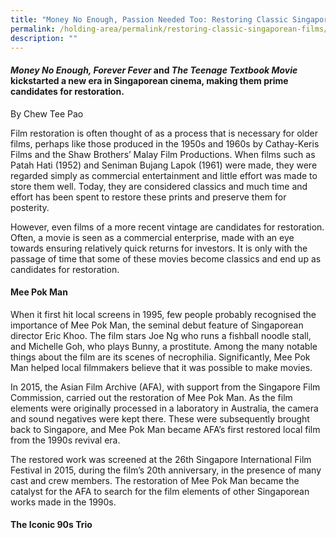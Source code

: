 ```yaml
---
title: "Money No Enough, Passion Needed Too: Restoring Classic Singaporean Films"
permalink: /holding-area/permalink/restoring-classic-singaporean-films/
description: ""
---
```

#### *Money No Enough, Forever Fever* and *The Teenage Textbook Movie* kickstarted a new era in Singaporean cinema, making them prime candidates for restoration. 
By Chew Tee Pao

Film restoration is often thought of as a process that is necessary for older films, perhaps like those produced in the 1950s and 1960s by Cathay-Keris Films and the Shaw Brothers’ Malay Film Productions. When films such as Patah Hati (1952) and Seniman Bujang Lapok (1961) were made, they were regarded simply as commercial entertainment and little effort was made to store them well. Today, they are considered classics and much time and effort has been spent to restore these prints and preserve them for posterity.

However, even films of a more recent vintage are candidates for restoration. Often, a movie is seen as a commercial enterprise, made with an eye towards ensuring relatively quick returns for investors. It is only with the passage of time that some of these movies become classics and end up as candidates for restoration. 

#### **Mee Pok Man**

When it first hit local screens in 1995, few people probably recognised the importance of Mee Pok Man, the seminal debut feature of Singaporean director Eric Khoo. The film stars Joe Ng who runs a fishball noodle stall, and Michelle Goh, who plays Bunny, a prostitute. Among the many notable things about the film are its scenes of necrophilia. Significantly, Mee Pok Man helped local filmmakers believe that it was possible to make movies.

In 2015, the Asian Film Archive (AFA), with support from the Singapore Film Commission, carried out the restoration of Mee Pok Man. As the film elements were originally processed in a laboratory in Australia, the camera and sound negatives were kept there. These were subsequently brought back to Singapore, and Mee Pok Man became AFA’s first restored local film from the 1990s revival era. 

The restored work was screened at the 26th Singapore International Film Festival in 2015, during the film’s 20th anniversary, in the presence of many cast and crew members. The restoration of Mee Pok Man became the catalyst for the AFA to search for the film elements of other Singaporean works made in the 1990s.

#### **The Iconic 90s Trio**
